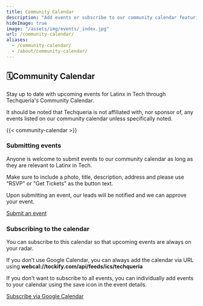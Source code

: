 ```yaml
---
title: Community Calendar
description: "Add events or subscribe to our community calendar featuring events for Latinx in Tech. 🎟"
hideImage: true
image: "/assets/img/events/_index.jpg"
url: /community-calendar/
aliases:
  - /community-calendar/
  - /about/community-calendar/
---
```


<h2 id="community-calendar" class="mt-2"><span class="mr-sm">🗓</span>Community Calendar</h2>

Stay up to date with upcoming events for Latinx in Tech through Techqueria's Community Calendar.

It should be noted that Techqueria is not affiliated with, nor sponsor of, any events listed on our community calendar unless specifically noted.

{{< community-calendar >}}

### Submitting events

Anyone is welcome to submit events to our community calendar as long as they are relevant to Latinx in Tech.

Make sure to include a photo, title, description, address and please use "RSVP" or "Get Tickets" as the button text.

Upon submitting an event, our leads will be notified and we can approve your event.

<div class="buttons">
  <a class="button is-primary" href="https://bit.ly/techqueria-calendar-add-event" target="_blank" rel="noopener">Submit an event</a>
</div>

### Subscribing to the calendar

You can subscribe to this calendar so that upcoming events are always on your radar.

If you don’t use Google Calendar, you can always add the calendar via URL using **webcal://tockify.com/api/feeds/ics/techqueria**

If you don't want to subscribe to all events, you can individually add events to your calendar using the save icon in the event details.

<div class="buttons">
  <a class="button is-primary" href="https://bit.ly/techqueria-community-calendar" target="_blank" rel="noopener">Subscribe via Google Calendar</a>
</div>
